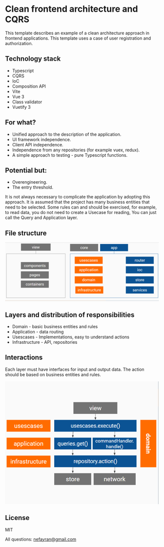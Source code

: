# Clean frontend architecture and CQRS

This template describes an example of a clean architecture approach in frontend applications.
This template uses a case of user registration and authorization.

## Technology stack
- Typescript
- CQRS
- IoC
- Composition API
- Vite
- Vue 3
- Class validator
- Vuetify 3

## For what?
- Unified approach to the description of the application.
- UI framework independence.
- Client API independence.
- Independence from any repositories (for example vuex, redux).
- A simple approach to testing - pure Typescript functions.

## Potential but:
- Overengineering.
- The entry threshold.

It is not always necessary to complicate the application by adopting this approach.
It is assumed that the project has many business entities that need to be selected.
Some rules can and should be exercised, for example, to read data, you do not need to create a Usecase for reading,
You can just call the Query and Application layer.

## File structure

![](https://github.com/nefayran/FrontendCleanArchitecture/blob/master/readme/picture-1.png)

## Layers and distribution of responsibilities
- Domain - basic business entities and rules
- Application - data routing
- Usescases - Implementations, easy to understand actions
- Infrastructure - API, repositories

## Interactions

Each layer must have interfaces for input and output data.
The action should be based on business entities and rules.

![](https://github.com/nefayran/FrontendCleanArchitecture/blob/master/readme/picture-2.png)

## License

MIT

All questions: nefayran@gmail.com